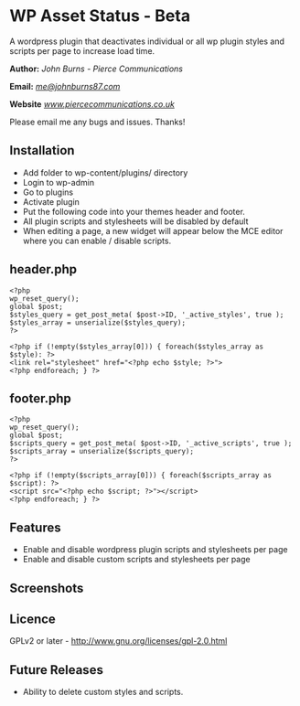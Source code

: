 WP Asset Status - Beta
==============

A wordpress plugin that deactivates individual or all wp plugin styles and scripts per page to increase load time.



**Author:** *John Burns - Pierce Communications*

**Email:** *me@johnburns87.com*

**Website** *www.piercecommunications.co.uk*

Please email me any bugs and issues. Thanks!




Installation
--------------

- Add folder to wp-content/plugins/ directory
- Login to wp-admin
- Go to plugins
- Activate plugin
- Put the following code into your themes header and footer.
- All plugin scripts and stylesheets will be disabled by default
- When editing a page, a new widget will appear below the MCE editor where you can enable / disable scripts.

header.php 
--------------

	<?php
	wp_reset_query();
	global $post;
	$styles_query = get_post_meta( $post->ID, '_active_styles', true );
	$styles_array = unserialize($styles_query);
	?>

	<?php if (!empty($styles_array[0])) { foreach($styles_array as $style): ?>
	<link rel="stylesheet" href="<?php echo $style; ?>">
	<?php endforeach; } ?>

footer.php
--------------

	<?php
	wp_reset_query();
	global $post;
	$scripts_query = get_post_meta( $post->ID, '_active_scripts', true );
	$scripts_array = unserialize($scripts_query);
	?>

	<?php if (!empty($scripts_array[0])) { foreach($scripts_array as $script): ?>
	<script src="<?php echo $script; ?>"></script>
	<?php endforeach; } ?>

Features
--------------

- Enable and disable wordpress plugin scripts and stylesheets per page
- Enable and disable custom scripts and stylesheets per page

Screenshots
--------------


Licence
--------------

GPLv2 or later - http://www.gnu.org/licenses/gpl-2.0.html

Future Releases
--------------

- Ability to delete custom styles and scripts.